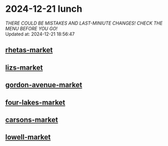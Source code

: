 # 2024-12-21 lunch  
*THERE COULD BE MISTAKES AND LAST-MINIUTE CHANGES! CHECK THE MENU BEFORE YOU GO!*  
Updated at: 2024-12-21 18:56:47  
## [rhetas-market](https://wisc-housingdining.nutrislice.com/menu/rhetas-market/lunch/2024-12-21)  
## [lizs-market](https://wisc-housingdining.nutrislice.com/menu/lizs-market/lunch/2024-12-21)  
## [gordon-avenue-market](https://wisc-housingdining.nutrislice.com/menu/gordon-avenue-market/lunch/2024-12-21)  
## [four-lakes-market](https://wisc-housingdining.nutrislice.com/menu/four-lakes-market/lunch/2024-12-21)  
## [carsons-market](https://wisc-housingdining.nutrislice.com/menu/carsons-market/lunch/2024-12-21)  
## [lowell-market](https://wisc-housingdining.nutrislice.com/menu/lowell-market/lunch/2024-12-21)  
  
